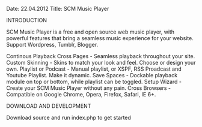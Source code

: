 Date: 22.04.2012
Title: SCM Music Player

INTRODUCTION

SCM Music Player is a free and open source web music player, with powerful features that bring a seamless music experience for your website. Support Wordpress, Tumblr, Blogger.

Continous Playback Cross Pages - Seamless playback throughout your site.
Custom Skinning - Skins to match your look and feel. Choose or design your own.
Playlist or Podcast - Manual playlist, or XSPF, RSS Proadcast and Youtube Playlist. Make it dynamic.
Save Spaces - Dockable playback module on top or bottom, while playlist can be toggled.
Setup Wizard - Create your SCM Music Player without any pain.
Cross Browsers - Compatible on Google Chrome, Opera, Firefox, Safari, IE 6+.

DOWNLOAD AND DEVELOPMENT

Download source and run index.php to get started
